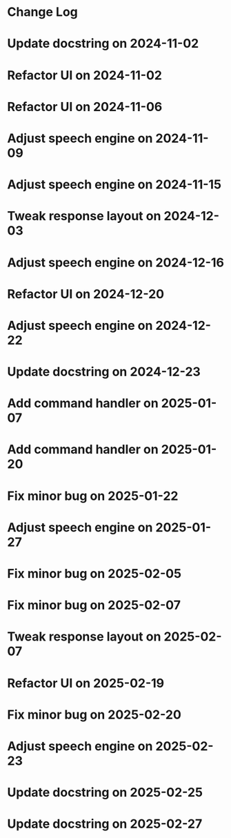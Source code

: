 # Change Log
# Update docstring on 2024-11-02
# Refactor UI on 2024-11-02
# Refactor UI on 2024-11-06
# Adjust speech engine on 2024-11-09
# Adjust speech engine on 2024-11-15
# Tweak response layout on 2024-12-03
# Adjust speech engine on 2024-12-16
# Refactor UI on 2024-12-20
# Adjust speech engine on 2024-12-22
# Update docstring on 2024-12-23
# Add command handler on 2025-01-07
# Add command handler on 2025-01-20
# Fix minor bug on 2025-01-22
# Adjust speech engine on 2025-01-27
# Fix minor bug on 2025-02-05
# Fix minor bug on 2025-02-07
# Tweak response layout on 2025-02-07
# Refactor UI on 2025-02-19
# Fix minor bug on 2025-02-20
# Adjust speech engine on 2025-02-23
# Update docstring on 2025-02-25
# Update docstring on 2025-02-27
